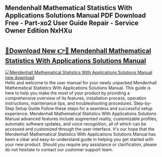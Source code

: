 ## Mendenhall Mathematical Statistics With Applications Solutions Manual PDF Download Free - Part-xo2 User Guide Repair - Service Owner Edition NxHXu

# <h2><a href="http://bc49695.oget.top/?id=Mendenhall+Mathematical+Statistics+With+Applications+Solutions+Manual">🔗Download New 👉🔴 Mendenhall Mathematical Statistics With Applications Solutions Manual</a></h2>

[![Mendenhall Mathematical Statistics With Applications Solutions Manual new download](https://i.imgur.com/5g1atiW.png)](http://bc49695.oget.top/?id=Mendenhall+Mathematical+Statistics+With+Applications+Solutions+Manual)
Hello and welcome to the user manual for your newly unpacked Mendenhall Mathematical Statistics With Applications Solutions Manual. This guide is here to help you make the most of your product by providing a comprehensive overview of its features, installation process, operation instructions, maintenance tips, and troubleshooting procedures. Step-by-Step Setup Guide Follow these steps for a seamless and successful setup experience. Mendenhall Mathematical Statistics With Applications Solutions Manual advanced features include augmented reality, customizable profiles, automatic software updates, and voice recognition, all of which can be accessed and customized through the user interface. It's our hope that the Mendenhall Mathematical Statistics With Applications Solutions Manual has been a clear and easy-to-understand guide in helping you get started with your new product. Should you require any assistance or clarification, please do not hesitate to contact our customer support team.
